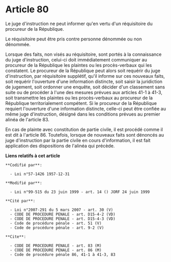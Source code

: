 # Article 80

Le juge d'instruction ne peut informer qu'en vertu d'un réquisitoire du procureur de la République.

Le réquisitoire peut être pris contre personne dénommée ou non dénommée.

Lorsque des faits, non visés au réquisitoire, sont portés à la connaissance du juge d'instruction, celui-ci doit
immédiatement communiquer au procureur de la République les plaintes ou les procès-verbaux qui les constatent. Le procureur
de la République peut alors soit requérir du juge d'instruction, par réquisitoire supplétif, qu'il informe sur ces nouveaux
faits, soit requérir l'ouverture d'une information distincte, soit saisir la juridiction de jugement, soit ordonner une
enquête, soit décider d'un classement sans suite ou de procéder à l'une des mesures prévues aux articles 41-1 à 41-3, soit
transmettre les plaintes ou les procès-verbaux au procureur de la République territorialement compétent. Si le procureur de
la République requiert l'ouverture d'une information distincte, celle-ci peut être confiée au même juge d'instruction,
désigné dans les conditions prévues au premier alinéa de l'article 83.

En cas de plainte avec constitution de partie civile, il est procédé comme il est dit à l'article 86. Toutefois, lorsque de
nouveaux faits sont dénoncés au juge d'instruction par la partie civile en cours d'information, il est fait application des
dispositions de l'alinéa qui précède.

**Liens relatifs à cet article**

	**Codifié par**:

	  - Loi n°57-1426 1957-12-31

	**Modifié par**:

	  - Loi n°99-515 du 23 juin 1999 - art. 14 () JORF 24 juin 1999

	**Cité par**:

	  - Loi n°2007-291 du 5 mars 2007 - art. 30 (V)
	  - CODE DE PROCEDURE PENALE - art. D15-4-2 (VD)
	  - CODE DE PROCEDURE PENALE - art. D15-4-3 (VD)
	  - Code de procédure pénale - art. 51 (V)
	  - Code de procédure pénale - art. 9-2 (V)

	**Cite**:

	  - CODE DE PROCEDURE PENALE - art. 83 (M)
	  - CODE DE PROCEDURE PENALE - art. 86 (M)
	  - Code de procédure pénale 86, 41-1 à 41-3, 83
